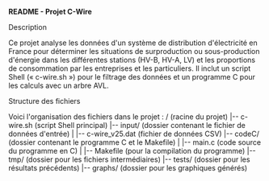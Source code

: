 **README - Projet C-Wire**

Description

Ce projet analyse les données d'un système de distribution d'électricité en France pour déterminer les situations de surproduction ou sous-production d'énergie dans les différentes stations (HV-B, HV-A, LV) et les proportions de consommation par les entreprises et les particuliers. Il inclut un script Shell (« c-wire.sh ») pour le filtrage des données et un programme C pour les calculs avec un arbre AVL.

Structure des fichiers

Voici l'organisation des fichiers dans le projet :
/ (racine du projet)
|-- c-wire.sh             (script Shell principal)
|-- input/                (dossier contenant le fichier de données d'entrée)
|   |-- c-wire_v25.dat    (fichier de données CSV)
|-- codeC/                (dossier contenant le programme C et le Makefile)
|   |-- main.c            (code source du programme en C)
|   |-- Makefile          (pour la compilation du programme)
|-- tmp/                  (dossier pour les fichiers intermédiaires)
|-- tests/                (dossier pour les résultats précédents)
|-- graphs/               (dossier pour les graphiques générés)

